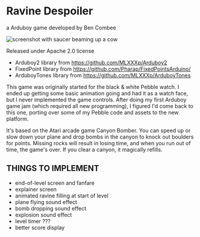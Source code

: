 # Ravine Despoiler

a Arduboy game developed by Ben Combee

<img src="screenshot.png" alt="screenshot with saucer beaming up a cow">

Released under Apache 2.0 license

* Arduboy2 library from https://github.com/MLXXXp/Arduboy2
* FixedPoint library from https://github.com/Pharap/FixedPointsArduino/
* ArduboyTones library from https://github.com/MLXXXp/ArduboyTones

This game was originally started for the black & white Pebble watch.  I ended up
getting some basic animation going and had it as a watch face, but I never implemented
the game controls.  After doing my first Arduboy game jam (which required all new
programming), I figured I'd come back to this one, porting over some of my Pebble code
and assets to the new platform.

It's based on the Atari arcade game Canyon Bomber.  You can speed up or slow down
your plane and drop bombs in the canyon to knock out boulders for points.  Missing
rocks will result in losing time, and when you run out of time, the game's over.  If
you clear a canyon, it magically refills.

## THINGS TO IMPLEMENT

* end-of-level screen and fanfare
* explainer screen
* animated ravine filling at start of level
* plane flying sound effect
* bomb dropping sound effect
* explosion sound effect
* level timer ???
* better score display